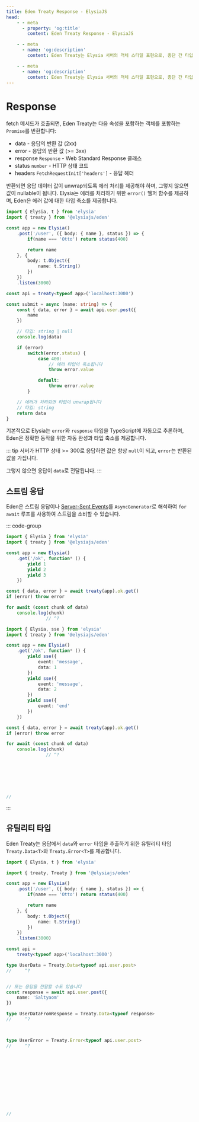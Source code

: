 ```yaml
---
title: Eden Treaty Response - ElysiaJS
head:
    - - meta
      - property: 'og:title'
        content: Eden Treaty Response - ElysiaJS

    - - meta
      - name: 'og:description'
        content: Eden Treaty는 Elysia 서버의 객체 스타일 표현으로, 종단 간 타입 안전성과 크게 개선된 개발자 경험을 제공합니다. Eden을 사용하면 코드 생성 없이 Elysia 서버에서 API를 완전히 타입 안전하게 가져올 수 있습니다.

    - - meta
      - name: 'og:description'
        content: Eden Treaty는 Elysia 서버의 객체 스타일 표현으로, 종단 간 타입 안전성과 크게 개선된 개발자 경험을 제공합니다. Eden을 사용하면 코드 생성 없이 Elysia 서버에서 API를 완전히 타입 안전하게 가져올 수 있습니다.
---
```


# Response
fetch 메서드가 호출되면, Eden Treaty는 다음 속성을 포함하는 객체를 포함하는 `Promise`를 반환합니다:
- data - 응답의 반환 값 (2xx)
- error - 응답의 반환 값 (>= 3xx)
- response `Response` - Web Standard Response 클래스
- status `number` - HTTP 상태 코드
- headers `FetchRequestInit['headers']` - 응답 헤더

반환되면 응답 데이터 값이 unwrap되도록 에러 처리를 제공해야 하며, 그렇지 않으면 값이 nullable이 됩니다. Elysia는 에러를 처리하기 위한 `error()` 헬퍼 함수를 제공하며, Eden은 에러 값에 대한 타입 축소를 제공합니다.

```typescript
import { Elysia, t } from 'elysia'
import { treaty } from '@elysiajs/eden'

const app = new Elysia()
    .post('/user', ({ body: { name }, status }) => {
        if(name === 'Otto') return status(400)

        return name
    }, {
        body: t.Object({
            name: t.String()
        })
    })
    .listen(3000)

const api = treaty<typeof app>('localhost:3000')

const submit = async (name: string) => {
    const { data, error } = await api.user.post({
        name
    })

    // 타입: string | null
    console.log(data)

    if (error)
        switch(error.status) {
            case 400:
                // 에러 타입이 축소됩니다
                throw error.value

            default:
                throw error.value
        }

    // 에러가 처리되면 타입이 unwrap됩니다
    // 타입: string
    return data
}
```

기본적으로 Elysia는 `error`와 `response` 타입을 TypeScript에 자동으로 추론하며, Eden은 정확한 동작을 위한 자동 완성과 타입 축소를 제공합니다.

::: tip
서버가 HTTP 상태 >= 300로 응답하면 값은 항상 `null`이 되고, `error`는 반환된 값을 가집니다.

그렇지 않으면 응답이 `data`로 전달됩니다.
:::

## 스트림 응답
Eden은 스트림 응답이나 [Server-Sent Events](/essential/handler.html#server-sent-events-sse)를 `AsyncGenerator`로 해석하여 `for await` 루프를 사용하여 스트림을 소비할 수 있습니다.

::: code-group

```typescript twoslash [Stream]
import { Elysia } from 'elysia'
import { treaty } from '@elysiajs/eden'

const app = new Elysia()
	.get('/ok', function* () {
		yield 1
		yield 2
		yield 3
	})

const { data, error } = await treaty(app).ok.get()
if (error) throw error

for await (const chunk of data)
	console.log(chunk)
               // ^?
```

```typescript twoslash [Server-Sent Events]
import { Elysia, sse } from 'elysia'
import { treaty } from '@elysiajs/eden'

const app = new Elysia()
	.get('/ok', function* () {
		yield sse({
			event: 'message',
			data: 1
		})
		yield sse({
			event: 'message',
			data: 2
		})
		yield sse({
			event: 'end'
		})
	})

const { data, error } = await treaty(app).ok.get()
if (error) throw error

for await (const chunk of data)
	console.log(chunk)
               // ^?







//
```

:::


## 유틸리티 타입
Eden Treaty는 응답에서 `data`와 `error` 타입을 추출하기 위한 유틸리티 타입 `Treaty.Data<T>`와 `Treaty.Error<T>`를 제공합니다.

```typescript twoslash
import { Elysia, t } from 'elysia'

import { treaty, Treaty } from '@elysiajs/eden'

const app = new Elysia()
	.post('/user', ({ body: { name }, status }) => {
		if(name === 'Otto') return status(400)

		return name
	}, {
		body: t.Object({
			name: t.String()
		})
	})
	.listen(3000)

const api =
	treaty<typeof app>('localhost:3000')

type UserData = Treaty.Data<typeof api.user.post>
//     ^?


// 또는 응답을 전달할 수도 있습니다
const response = await api.user.post({
	name: 'Saltyaom'
})

type UserDataFromResponse = Treaty.Data<typeof response>
//     ^?



type UserError = Treaty.Error<typeof api.user.post>
//     ^?












//
```
